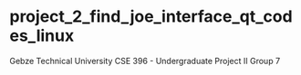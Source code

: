 # project_2_find_joe_interface_qt_codes_linux
Gebze Technical University CSE 396 - Undergraduate Project II Group 7 
